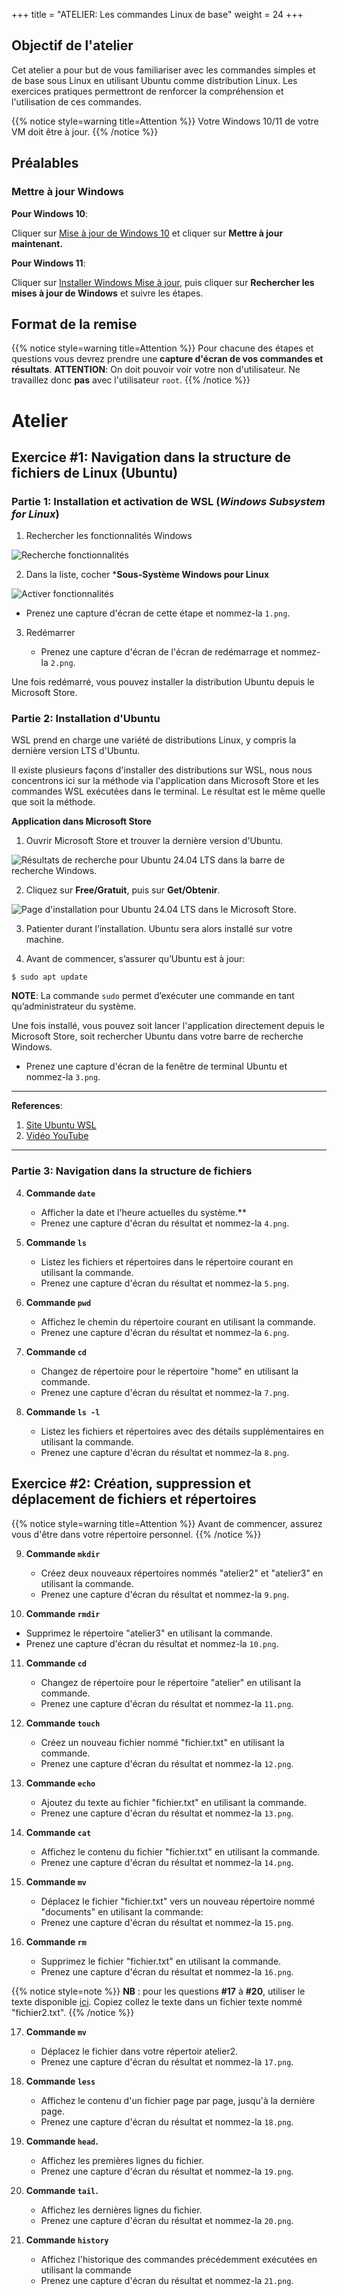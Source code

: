  
+++
title = "ATELIER: Les commandes Linux de base"
weight = 24
+++

## Objectif de l'atelier

Cet atelier a pour but de vous familiariser avec les commandes simples et de base sous Linux en utilisant Ubuntu comme distribution Linux. 
Les exercices pratiques permettront de renforcer la compréhension et l'utilisation de ces commandes.

{{% notice style=warning title=Attention %}}
Votre Windows 10/11 de votre VM doit être à jour.
{{% /notice %}}

## Préalables

### Mettre à jour Windows

**Pour Windows 10**:

Cliquer sur [Mise à jour de Windows 10](https://www.microsoft.com/fr-ca/software-download/windows10) et cliquer sur **Mettre à jour maintenant.**

**Pour Windows 11**:

Cliquer sur [Installer Windows Mise à jour](https://support.microsoft.com/fr-fr/windows/mettez-%C3%A0-jour-windows-3c5ae7fc-9fb6-9af1-1984-b5e0412c556a#WindowsVersion=Windows_11), puis cliquer sur **Rechercher les mises à jour de Windows** et suivre les étapes.

## Format de la remise

{{% notice style=warning title=Attention %}}
Pour chacune des étapes et questions vous devrez prendre une **capture d'écran de vos commandes et résultats**. **ATTENTION**: On doit pouvoir voir votre non d'utilisateur. Ne travaillez donc **pas** avec l'utilisateur `root`.
{{% /notice %}}

# Atelier

## Exercice #1: Navigation dans la structure de fichiers de Linux (Ubuntu)

### Partie 1: Installation et activation de WSL (*Windows Subsystem for Linux*)

1. Rechercher les fonctionnalités Windows

![Recherche fonctionnalités](recherche-fonctionnalites.png?width=25vw)

2. Dans la liste, cocher ***Sous-Système Windows pour Linux**

![Activer fonctionnalités](activer-fonctionnalite.png?width=25vw)

   - Prenez une capture d'écran de cette étape et nommez-la `1.png`.

3. Redémarrer

   - Prenez une capture d'écran de l'écran de redémarrage et nommez-la `2.png`.

Une fois redémarré, vous pouvez installer la distribution Ubuntu depuis le Microsoft Store.


### Partie 2: Installation d'Ubuntu

WSL prend en charge une variété de distributions Linux, y compris la dernière version LTS d'Ubuntu. 

Il existe plusieurs façons d'installer des distributions sur WSL, nous nous concentrons ici sur la méthode via l'application dans Microsoft Store et les commandes WSL exécutées dans le terminal. Le résultat est le même quelle que soit la méthode.

**Application dans Microsoft Store**

1. Ouvrir Microsoft Store et trouver la dernière version d'Ubuntu.

![Résultats de recherche pour Ubuntu 24.04 LTS dans la barre de recherche Windows.](search-ubuntu-windows.png?width=40vw)

2. Cliquez sur **Free/Gratuit**, puis sur **Get/Obtenir**.

![Page d'installation pour Ubuntu 24.04 LTS dans le Microsoft Store.](choose-distribution.png?width=40vw)

3. Patienter durant l’installation. Ubuntu sera alors installé sur votre machine. 

4. Avant de commencer, s’assurer qu’Ubuntu est à jour:
```plaintext
$ sudo apt update
```

**NOTE**: La commande `sudo` permet d’exécuter une commande en tant qu’administrateur du système.

Une fois installé, vous pouvez soit lancer l'application directement depuis le Microsoft Store, soit rechercher Ubuntu dans votre barre de recherche Windows.

- Prenez une capture d'écran de la fenêtre de terminal Ubuntu et nommez-la `3.png`.

---
**References**:  
1. [Site Ubuntu WSL](https://documentation.ubuntu.com/wsl/en/latest/guides/install-ubuntu-wsl2/)
2. [Vidéo YouTube](https://youtu.be/HrAsmXy1-78?si=VyvuNbkGmthsnLAI)
---


### Partie 3: Navigation dans la structure de fichiers

4. **Commande `date`**
   - Afficher la date et l'heure actuelles du système.**
   - Prenez une capture d'écran du résultat et nommez-la `4.png`.

5. **Commande `ls`**
   - Listez les fichiers et répertoires dans le répertoire courant en utilisant la commande.
   - Prenez une capture d'écran du résultat et nommez-la `5.png`.

6. **Commande `pwd`**
   - Affichez le chemin du répertoire courant en utilisant la commande.
   - Prenez une capture d'écran du résultat et nommez-la `6.png`.

7. **Commande `cd`**
   - Changez de répertoire pour le répertoire "home" en utilisant la commande.
   - Prenez une capture d'écran du résultat et nommez-la `7.png`.

8. **Commande `ls -l`**
   - Listez les fichiers et répertoires avec des détails supplémentaires en utilisant la commande.
   - Prenez une capture d'écran du résultat et nommez-la `8.png`.


## Exercice #2: Création, suppression et déplacement de fichiers et répertoires

{{% notice style=warning title=Attention %}}
Avant de commencer, assurez vous d'être dans votre répertoire personnel.
{{% /notice %}}


9. **Commande `mkdir`**
   - Créez deux nouveaux répertoires nommés "atelier2" et "atelier3" en utilisant la commande.
   - Prenez une capture d'écran du résultat et nommez-la `9.png`.

10. **Commande `rmdir`**
   - Supprimez le répertoire "atelier3" en utilisant la commande.
   - Prenez une capture d'écran du résultat et nommez-la `10.png`.

11. **Commande `cd`**
    - Changez de répertoire pour le répertoire "atelier" en utilisant la commande.
    - Prenez une capture d'écran du résultat et nommez-la `11.png`.

12. **Commande `touch`**
    - Créez un nouveau fichier nommé "fichier.txt" en utilisant la commande.
    - Prenez une capture d'écran du résultat et nommez-la `12.png`.

13. **Commande `echo`**
    - Ajoutez du texte au fichier "fichier.txt" en utilisant la commande.
    - Prenez une capture d'écran du résultat et nommez-la `13.png`.

14. **Commande `cat`**
    - Affichez le contenu du fichier "fichier.txt" en utilisant la commande.
    - Prenez une capture d'écran du résultat et nommez-la `14.png`.

15. **Commande `mv`**
    - Déplacez le fichier "fichier.txt" vers un nouveau répertoire nommé "documents" en utilisant la commande:
    - Prenez une capture d'écran du résultat et nommez-la `15.png`.

16. **Commande `rm`**
    - Supprimez le fichier "fichier.txt" en utilisant la commande.
    - Prenez une capture d'écran du résultat et nommez-la `16.png`.

{{% notice style=note %}}
**NB** : pour les questions **#17** à **#20**, utiliser le texte disponible [ici](fichier2.txt). 
Copiez collez le texte dans un fichier texte nommé "fichier2.txt".
{{% /notice %}}

17. **Commande `mv`**
     - Déplacez le fichier dans votre répertoir atelier2.
     - Prenez une capture d'écran du résultat et nommez-la `17.png`.

18. **Commande `less`**
     - Affichez le contenu d'un fichier page par page, jusqu'à la dernière page.
     - Prenez une capture d'écran du résultat et nommez-la `18.png`.

19. **Commande `head`.**
     - Affichez les premières lignes du fichier.
     - Prenez une capture d'écran du résultat et nommez-la `19.png`.

20. **Commande `tail`.**
     - Affichez les dernières lignes du fichier.
     - Prenez une capture d'écran du résultat et nommez-la `20.png`.

21. **Commande `history`**
    - Affichez l'historique des commandes précédemment exécutées en utilisant la commande
    - Prenez une capture d'écran du résultat et nommez-la `21.png`.